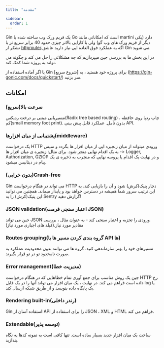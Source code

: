 ```yaml
---
title: "مقدمه"

sidebar:
  order: 1
---
```


Gin یک فریم ورک وب ساخته شده با Go است که امکاناتی مانند martini دارد (یکی دیگر از فریم ورک های وب گو) ولی با کارایی بالاتر چیزی حدود 40 برابر سریع تر با تشکر از [httprouter](https://github.com/iamAmirrezaSaki/website.git).اگه به عملکرد فوق العاده ایی نیاز دارید عاشق Gin می شوید.

در این بخش ما به بررسی جین میپردازیم که چه مشکلاتی را حل می کند و چگونه می تواند به پروژه شما کمک کند.

یا اگر آماده استفاده از Gin برای پروژه خود هستید ، به [شروع سریع] (https://gin-gonic.com/docs/quickstart/) سر بزنید.

## امکانات

### سرعت بالا(سریع)

مسیریابی مبتنی بر درخت ردیکس(Radix tree based routing) ، چاپ ردپا روی حافظه کم(small memory foot print). بدون تأمل. عملکرد قابل پیش بینی API.

### پشتیبانی از میان افزارها(middleware)

یک درخواست HTTP ورودی میتواند از میان زنجیره ایی از میان افزار ها بگردد و سپس به یک اقدام نهایی منجر شود.
برای مثال: زنجیره ی میان افزار ها -> Logger, Authorization, GZIOP و در نهایت یک اقدام یا پروسه نهایی که منجرب به ذخیره ی یک پیام در دیتابیس میشود.

### (بدون خرابی)Crash-free

Gin می تواند در هنگام درخواست HTTP دچار پنیک(کرش) شود و آن را بازیابی کند. به این ترتیب سرور شما همیشه در دسترس خواهد بود و پایدار میماند. همچنین می توانید این پنیک(کرش) را به Sentry گزارش دهید!

### JSON validation(اعتبار سنجی فرمت JSON)

جین می تواند JSON ورودی را تجزیه و اعتبار سنجی کند - به عنوان مثال ، بررسی مقادیر مورد نیاز.(فیلد های اجباری مورد نیاز)

### Routes grouping(گروه بندی کردن مسیر ها یا API ها)

مسیرهای خود را بهتر سازماندهی کنید. گروه ها می توانند بدون محدودیت عملکرد به صورت نامحدود تو در تو قرار بگیرند.

### Error management(مدیریت خطا)

جین یک روش مناسب برای جمع آوری تمام خطاهایی که در هنگام درخواست HTTP رخ داده است فراهم می کند. در نهایت ، یک میان افزار می تواند آنها را در یک فایل log یا یک پایگاه داده بنویسد و از طریق شبکه ارسال کند.

### Rendering built-in(رندر داخلی)

Gin استفاده آسان از API را برای استفاده از JSON ، XML و HTML فراهم می کند.

### Extendable(توسعه پذیر)

ساخت یک میان افزار جدید بسیار ساده است. تنها کافی است به نمونه کدها یه نگاه بندازید.

